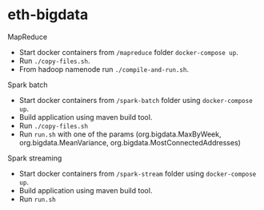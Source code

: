 # eth-bigdata

MapReduce 

- Start docker containers from `/mapreduce` folder `docker-compose up`.
- Run `./copy-files.sh`.
- From hadoop namenode run `./compile-and-run.sh`.

Spark batch
- Start docker containers from `/spark-batch` folder using `docker-compose up`.
- Build application using maven build tool. 
- Run `./copy-files.sh`
- Run `run.sh` with one of the params (org.bigdata.MaxByWeek, org.bigdata.MeanVariance, org.bigdata.MostConnectedAddresses)

Spark streaming
- Start docker containers from `/spark-stream` folder using `docker-compose up`.
- Build application using maven build tool. 
- Run `run.sh`
